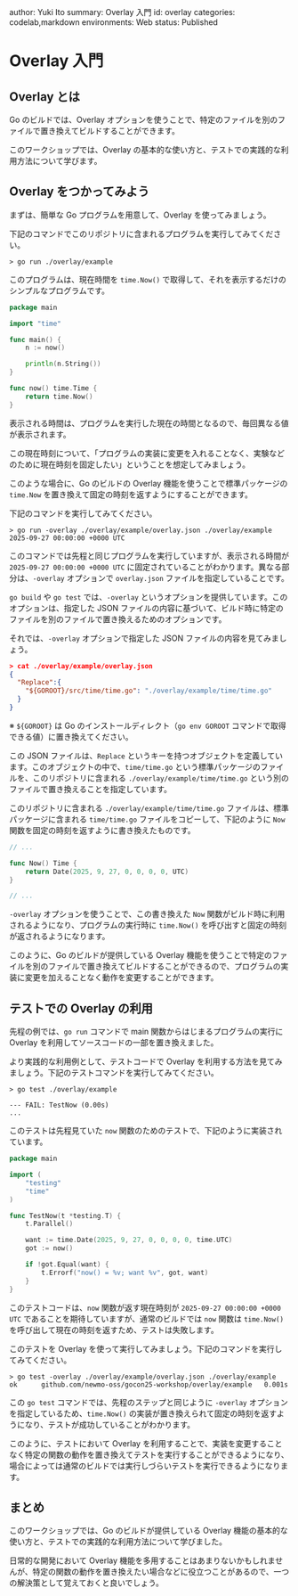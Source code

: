 author: Yuki Ito
summary: Overlay 入門
id: overlay
categories: codelab,markdown
environments: Web
status: Published

# Overlay 入門

## Overlay とは

Go のビルドでは、Overlay オプションを使うことで、特定のファイルを別のファイルで置き換えてビルドすることができます。

このワークショップでは、Overlay の基本的な使い方と、テストでの実践的な利用方法について学びます。

## Overlay をつかってみよう

まずは、簡単な Go プログラムを用意して、Overlay を使ってみましょう。

下記のコマンドでこのリポジトリに含まれるプログラムを実行してみてください。

```text
> go run ./overlay/example
```

このプログラムは、現在時間を `time.Now()` で取得して、それを表示するだけのシンプルなプログラムです。

```go
package main

import "time"

func main() {
	n := now()

	println(n.String())
}

func now() time.Time {
	return time.Now()
}
```

表示される時間は、プログラムを実行した現在の時間となるので、毎回異なる値が表示されます。

この現在時刻について、「プログラムの実装に変更を入れることなく、実験などのために現在時刻を固定したい」ということを想定してみましょう。

このような場合に、Go のビルドの Overlay 機能を使うことで標準パッケージの `time.Now` を置き換えて固定の時刻を返すようにすることができます。

下記のコマンドを実行してみてください。

```text
> go run -overlay ./overlay/example/overlay.json ./overlay/example
2025-09-27 00:00:00 +0000 UTC
```

このコマンドでは先程と同じプログラムを実行していますが、表示される時間が `2025-09-27 00:00:00 +0000 UTC` に固定されていることがわかります。異なる部分は、`-overlay` オプションで `overlay.json` ファイルを指定していることです。

`go build` や `go test` では、`-overlay` というオプションを提供しています。このオプションは、指定した JSON ファイルの内容に基づいて、ビルド時に特定のファイルを別のファイルで置き換えるためのオプションです。

それでは、`-overlay` オプションで指定した JSON ファイルの内容を見てみましょう。

```json
> cat ./overlay/example/overlay.json
{
  "Replace":{
    "${GOROOT}/src/time/time.go": "./overlay/example/time/time.go"
  }
}
```

※ `${GOROOT}` は Go のインストールディレクト（`go env GOROOT` コマンドで取得できる値）に置き換えてください。

この JSON ファイルは、`Replace` というキーを持つオブジェクトを定義しています。このオブジェクトの中で、`time/time.go` という標準パッケージのファイルを、このリポジトリに含まれる `./overlay/example/time/time.go` という別のファイルで置き換えることを指定しています。

このリポジトリに含まれる `./overlay/example/time/time.go` ファイルは、標準パッケージに含まれる `time/time.go` ファイルをコピーして、下記のように `Now` 関数を固定の時刻を返すように書き換えたものです。

```go
// ...

func Now() Time {
	return Date(2025, 9, 27, 0, 0, 0, 0, UTC)
}

// ...
```

`-overlay` オプションを使うことで、この書き換えた `Now` 関数がビルド時に利用されるようになり、プログラムの実行時に `time.Now()` を呼び出すと固定の時刻が返されるようになります。

このように、Go のビルドが提供している Overlay 機能を使うことで特定のファイルを別のファイルで置き換えてビルドすることができるので、プログラムの実装に変更を加えることなく動作を変更することができます。

## テストでの Overlay の利用

先程の例では、`go run` コマンドで main 関数からはじまるプログラムの実行に Overlay を利用してソースコードの一部を置き換えました。

より実践的な利用例として、テストコードで Overlay を利用する方法を見てみましょう。下記のテストコマンドを実行してみてください。

```text
> go test ./overlay/example

--- FAIL: TestNow (0.00s)
...
```

このテストは先程見ていた `now` 関数のためのテストで、下記のように実装されています。

```go
package main

import (
	"testing"
	"time"
)

func TestNow(t *testing.T) {
	t.Parallel()

	want := time.Date(2025, 9, 27, 0, 0, 0, 0, time.UTC)
	got := now()

	if !got.Equal(want) {
		t.Errorf("now() = %v; want %v", got, want)
	}
}
```

このテストコードは、`now` 関数が返す現在時刻が `2025-09-27 00:00:00 +0000 UTC` であることを期待していますが、通常のビルドでは `now` 関数は `time.Now()` を呼び出して現在の時刻を返すため、テストは失敗します。

このテストを Overlay を使って実行してみましょう。下記のコマンドを実行してみてください。

```text
> go test -overlay ./overlay/example/overlay.json ./overlay/example
ok      github.com/newmo-oss/gocon25-workshop/overlay/example   0.001s
```

この `go test` コマンドでは、先程のステップと同じように `-overlay` オプションを指定しているため、`time.Now()` の実装が置き換えられて固定の時刻を返すようになり、テストが成功していることがわかります。

このように、テストにおいて Overlay を利用することで、実装を変更することなく特定の関数の動作を置き換えてテストを実行することができるようになり、場合によっては通常のビルドでは実行しづらいテストを実行できるようになります。

## まとめ

このワークショップでは、Go のビルドが提供している Overlay 機能の基本的な使い方と、テストでの実践的な利用方法について学びました。

日常的な開発において Overlay 機能を多用することはあまりないかもしれませんが、特定の関数の動作を置き換えたい場合などに役立つことがあるので、一つの解決策として覚えておくと良いでしょう。
